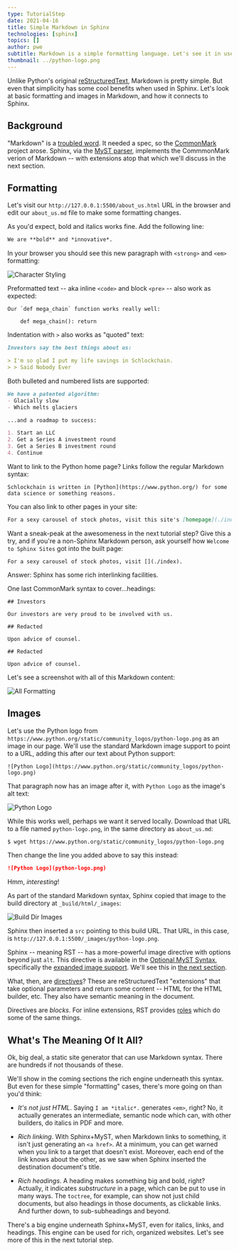 ```yaml
---
type: TutorialStep
date: 2021-04-16
title: Simple Markdown in Sphinx
technologies: [sphinx]
topics: []
author: pwe
subtitle: Markdown is a simple formatting language. Let's see it in use in Sphinx.
thumbnail: ../python-logo.png
---
```


Unlike Python's original [reStructuredText](https://docutils.sourceforge.io/rst.html), Markdown is pretty simple.
But even that simplicity has some cool benefits when used in Sphinx.
Let's look at basic formatting and images in Markdown, and how it connects to Sphinx.

## Background

"Markdown" is a [troubled word](https://arstechnica.com/information-technology/2014/10/markdown-throwdown-what-happens-when-foss-software-gets-corporate-backing/).
It needed a spec, so the [CommonMark](https://commonmark.org) project arose.
Sphinx, via the [MyST parser](https://myst-parser.readthedocs.io/en/latest/), implements the CommmonMark verion of Markdown -- with extensions atop that which we'll discuss in the next section.

## Formatting

Let's visit our `http://127.0.0.1:5500/about_us.html` URL in the browser and edit our `about_us.md` file to make some formatting changes.

As you'd expect, bold and italics works fine. Add the following line:

```markdown
We are **bold** and *innovative*.
``` 

In your browser you should see this new paragraph with `<strong>` and `<em>` formatting:

![Character Styling](character_styling.png)

Preformatted text -- aka inline `<code>` and block `<pre>` -- also work as expected:

~~~
Our `def mega_chain` function works really well:

    def mega_chain(): return
~~~

Indentation with `>` also works as "quoted" text:

```markdown
Investors say the best things about us:

> I'm so glad I put my life savings in Schlockchain.
> > Said Nobody Ever
```

Both bulleted and numbered lists are supported:

```markdown
We have a patented algorithm:
- Glacially slow
- Which melts glaciers

...and a roadmap to success:

1. Start an LLC
2. Get a Series A investment round
3. Get a Series B investment round
4. Continue
```

Want to link to the Python home page?
Links follow the regular Markdown syntax:

```
Schlockchain is written in [Python](https://www.python.org/) for some 
data science or something reasons.
```

You can also link to other pages in your site:

```markdown
For a sexy carousel of stock photos, visit this site's [homepage](./index).
```

Want a sneak-peak at the awesomeness in the next tutorial step?
Give this a try, and if you're a non-Sphinx Markdown person, ask yourself how `Welcome to Sphinx Sites` got into the built page:

```
For a sexy carousel of stock photos, visit [](./index).
```

Answer: Sphinx has some rich interlinking facilities.

One last CommonMark syntax to cover...headings:

```
## Investors

Our investors are very proud to be involved with us.

## Redacted

Upon advice of counsel.

## Redacted

Upon advice of counsel.
```

Let's see a screenshot with all of this Markdown content:

![All Formatting](all_formatting.png)

## Images

Let's use the Python logo from `https://www.python.org/static/community_logos/python-logo.png` as an image in our page.
We'll use the standard Markdown image support to point to a URL, adding this after our text about Python support:

```
![Python Logo](https://www.python.org/static/community_logos/python-logo.png)
```

That paragraph now has an image after it, with `Python Logo` as the image's alt text:

![Python Logo](logo.png)

While this works well, perhaps we want it served locally.
Download that URL to a file named `python-logo.png`, in the same directory as `about_us.md`:

```bash
$ wget https://www.python.org/static/community_logos/python-logo.png
```

Then change the line you added above to say this instead:

```markdown
![Python Logo](python-logo.png)
```

Hmm, *interesting*!

As part of the standard Markdown syntax, Sphinx copied that image to the build directory at `_build/html/_images`:

![Build Dir Images](build_dir_image.png)

Sphinx then inserted a `src` pointing to this build URL.
That URL, in this case, is `http://127.0.0.1:5500/_images/python-logo.png`.

Sphinx -- meaning RST -- has a more-powerful image directive with options beyond just `alt`.
This directive is available in the [Optional MyST Syntax](https://myst-parser.readthedocs.io/en/latest/using/syntax-optional.html), specifically the [expanded image support](https://myst-parser.readthedocs.io/en/latest/using/syntax-optional.html#syntax-images).
We'll see this in [the next section](../more_authoring/).

What, then, are [directives](https://www.sphinx-doc.org/en/master/usage/restructuredtext/directives.html)?
These are reStructuredText "extensions" that take optional parameters and return some content -- HTML for the HTML builder, etc.
They also have semantic meaning in the document.

Directives are *blocks*.
For inline extensions, RST provides [roles](https://www.sphinx-doc.org/en/master/usage/restructuredtext/roles.html) which do some of the same things.

## What's The Meaning Of It All?

Ok, big deal, a static site generator that can use Markdown syntax.
There are hundreds if not thousands of these.

We'll show in the coming sections the rich engine underneath this syntax.
But even for these simple "formatting" cases, there's more going on than you'd think:

- *It's not just HTML*. Saying `I am *italic*.` generates `<em>`, right?
No, it actually generates an intermediate, semantic node which can, with other builders, do italics in PDF and more.

- *Rich linking*. With Sphinx+MyST, when Markdown links to something, it isn't just generating an `<a href>`. 
At a minimum, you can get warned when you link to a target that doesn't exist.
Moreover, each end of the link knows about the other, as we saw when Sphinx inserted the destination document's title.

- *Rich headings*. A heading makes something big and bold, right?
Actually, it indicates *substructure* in a page, which can be put to use in many ways.
The `toctree`, for example, can show not just child documents, but also headings in those documents, as clickable links.
And further down, to sub-subheadings and beyond.

There's a big engine underneath Sphinx+MyST, even for italics, links, and headings.
This engine can be used for rich, organized websites.
Let's see more of this in the next tutorial step.

